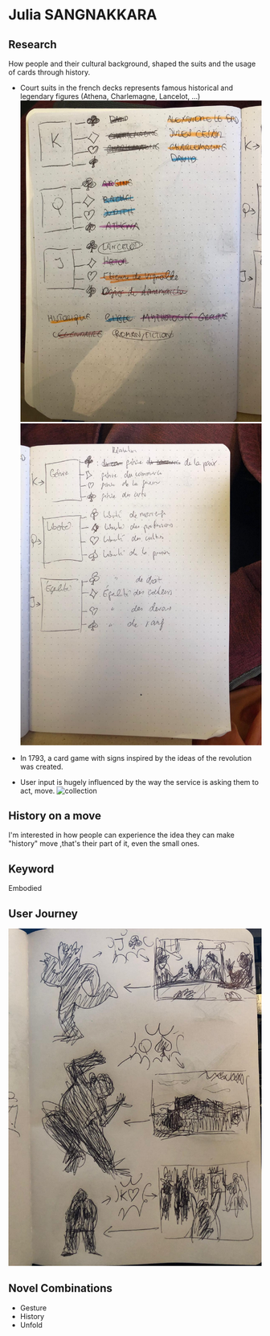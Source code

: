 # Julia SANGNAKKARA

## Research
How people and their cultural background, shaped the suits and the usage of cards through history.

- Court suits in the french decks represents famous historical and legendary figures (Athena, Charlemagne, Lancelot, ...)
![insight](images/insight_1_1.jpg)
![insight](images/insight_1_2.jpg)

- In 1793, a card game with signs inspired by the ideas of the revolution was created.

- User input is hugely influenced by the way the service is asking them to act, move.
![collection](images/collection_GesturePosture_v202051002_4.png)



## History on a move
I'm interested in how people can experience the idea they can make "history" move ,that's their part of it, even the small ones. 


## Keyword
Embodied

## User Journey
![Storyboard](images/storyboard.jpg)

## Novel Combinations
- Gesture
- History
- Unfold